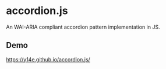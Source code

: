 # accordion.js
An WAI-ARIA compliant accordion pattern implementation in JS.
## Demo
https://y14e.github.io/accordion.js/
